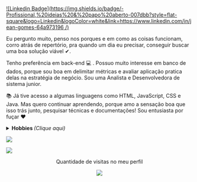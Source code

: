 [![Linkedin Badge](https://img.shields.io/badge/-Profissional,%20ideias%20&%20papo%20aberto-007dbb?style=flat-square&logo=Linkedin&logoColor=white&link=https://www.linkedin.com/in/jean-gomes-64a973196
/)](https://www.linkedin.com/in/perfil-amandabrito/)
	
<p> Eu pergunto muito, penso nos porques e em como as coisas funcionam, corro atrás de repertório, pra quando um dia eu precisar, conseguir buscar uma boa solução viável ✔. </p>
<p> Tenho preferência em back-end 💻 . Possuo muito interesse em banco de dados, porque sou boa em delimitar métricas e avaliar aplicação pratica delas na estratégia de negócio. Sou uma Analista e Desenvolvedora de sistema junior.</p>
<p> 📚 Já tive acesso a algumas linguagens como HTML, JavaScript, CSS e Java. Mas quero continuar aprendendo, porque amo a sensação boa que isso trás junto, pesquisar técnicas e documentações! Sou entusiasta por fuçar ❤ </p>
<p></p>
<details>
	<summary> <b> Hobbies </b> <i>(Clique aqui)</i> </summary>
<p></p>
<p>- Mexo com alvenaria, uso ferramentas como furadeira, tico-tico, etc. pra gerar melhor qualidade de vida em casa.</p>
<p>- Estou sempre em movimento, museus, cervejarias, exposições, cinema.</p>
<p>- Bordado: Gosto de como o pano aceita desenhar em matriz e é meu momento de calma.</p>
<p>- Gosto de plantas, principalmente as que dá pra comer.</p>
<p>Curiosidades:<p/>
<p>Tenho um minhocario em casa 🪱, minha cadela foi uma herança do meu pai e hoje é amiga do meu gato.</p>
<a><img src="https://media.giphy.com/media/ktPDzGEpxWGxW/giphy.gif" width="160px"><a>  <a><img src="https://media.giphy.com/media/SSVSMrHmbfucc9CKGg/giphy.gif" width="180px"><a>
 </details>
	
<a><img src="https://github-readme-stats.vercel.app/api/top-langs/?username=AmandaBritoPereira&layout=compact&show_icons=true&theme=chartreuse-dark"></a>

<a><img src="https://github-readme-stats.vercel.app/api?username=AmandaBritoPereira&show_icons=true&theme=chartreuse-dark"></a> 

<p align="center"> 
 Quantidade de visitas no meu perfil  <br></p>
 <p align="center">

<p align="center"> 
   <img alingn="center" src="https://profile-counter.glitch.me/AmandaBritoPereira/count.svg" /></p>
<p align="center">
